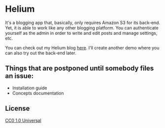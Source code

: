 # Helium

It's a blogging app that, basically, only requires Amazon S3 for its back-end. Yet, it is able to work like any other blogging platform. You can authenticate yourself as the admin in order to write and edit posts and manage settings, etc.

You can check out my Helium blog [here](http://mk-helium-blog.s3-website-us-east-1.amazonaws.com/#!/). I'll create another demo where you can also try out the back-end later.

## Things that are postponed until somebody files an issue:

* Installation guide
* Concepts documentation

## License

[CC0 1.0 Universal](http://creativecommons.org/publicdomain/zero/1.0/)
